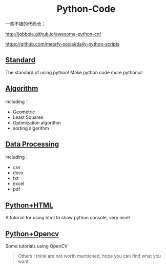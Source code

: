 <h1 align="center">Python-Code</h1>
<div align="center">
</div>

一些不错的代码仓：

http://jobbole.github.io/awesome-python-cn/

https://github.com/metafy-social/daily-python-scripts



## [Standard](./Standard)

The standard of using python! Make python code more pythonic!

## [Algorithm](./Algorithm)
including：

- Geometric
- Least Squares
- Optimization algorithm
- sorting algorithm


## [Data Processing](./Data-Processing)
including：

- csv
- docx
- txt
- excel
- pdf


## [Python+HTML](./Python+HTML)

A tutorial for using html to show python console, very nice!

## [Python+Opencv](./Python+Opencv)

Some tutorials using OpenCV



> Others I think are not worth mentioned, hope you can find what you want.



